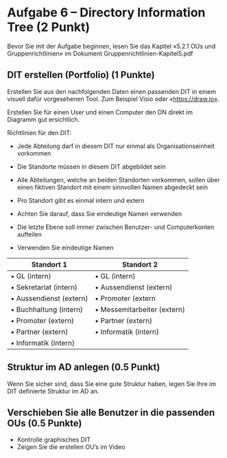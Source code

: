 # Aufgabe 6 – Directory Information Tree (2 Punkt)

Bevor Sie mit der Aufgabe beginnen, lesen Sie das Kapitel «5.2.1 OUs und Gruppenrichtlinien» im Dokument Gruppenrichtlinien-Kapitel5.pdf



## DIT erstellen (Portfolio) (1 Punkte)

Erstellen Sie aus den nachfolgenden Daten einen passenden DIT in einem visuell dafür vorgesehenen Tool. Zum Beispiel Visio oder «https://draw.io».

Erstellen Sie für einen User und einen Computer den DN direkt im Diagramm gut ersichtlich.



Richtlinien für den DIT:

- Jede Abteilung darf in diesem DIT nur einmal als Organisationseinheit vorkommen

- Die Standorte müssen in diesem DIT abgebildet sein

- Alle Abteilungen, welche an beiden Standorten vorkommen, sollen über einen fiktiven Standort mit einem sinnvollen Namen abgedeckt sein

- Pro Standort gibt es einmal intern und extern

- Achten Sie darauf, dass Sie eindeutige Namen verwenden

- Die letzte Ebene soll immer zwischen Benutzer- und Computerkonten aufteilen

- Verwenden Sie eindeutige Namen


| Standort 1 | Standort 2 |
| ----------- | ----------- |
|   •	GL (intern)             |•	GL (intern) |
|   •	Sekretariat (intern)    |•	Aussendienst (extern) |
|   •	Aussendienst (extern)   |•	Promoter (extern |
|   •	Buchhaltung (intern)    |•	Messemitarbeiter (extern) |
|   •	Promoter (extern)       |•	Partner (extern) |
|   •	Partner (extern)        |•	Informatik (intern) |
|   •	Informatik (intern)     | 


## Struktur im AD anlegen (0.5 Punkt) 

Wenn Sie sicher sind, dass Sie eine gute Struktur haben, legen Sie Ihre im DIT definierte Struktur im AD an. 



## Verschieben Sie alle Benutzer in die passenden OUs (0.5 Punkte)

- Kontrolle graphisches DIT 
- Zeigen Sie die erstellen OU’s im Video








